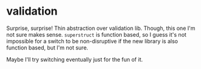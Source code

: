 validation
===

Surprise, surprise! Thin abstraction over validation lib. Though,
this one I'm not sure makes sense. `superstruct` is function based,
so I guess it's not impossible for a switch to be non-disruptive if
the new library is also function based, but I'm not sure.

Maybe I'll try switching eventually just for the fun of it.
